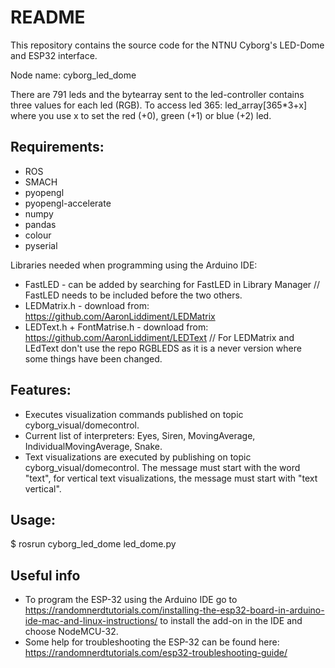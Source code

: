 # README
This repository contains the source code for the NTNU Cyborg's LED-Dome and ESP32 interface.

Node name: cyborg_led_dome

There are 791 leds and the bytearray sent to the led-controller contains three values for each led (RGB). To access led 365: led_array[365*3+x] where you use x to set the red (+0), green (+1) or blue (+2) led. 

## Requirements:
* ROS
* SMACH
* pyopengl
* pyopengl-accelerate
* numpy
* pandas
* colour
* pyserial

Libraries needed when programming using the Arduino IDE:
* FastLED - can be added by searching for FastLED in Library Manager
	// FastLED needs to be included before the two others.
* LEDMatrix.h - download from: https://github.com/AaronLiddiment/LEDMatrix
* LEDText.h + FontMatrise.h - download from: https://github.com/AaronLiddiment/LEDText
	// For LEDMatrix and LEdText don't use the repo RGBLEDS as it is a never version where some things have been changed.

## Features:
* Executes visualization commands published on topic cyborg_visual/domecontrol.
* Current list of interpreters: Eyes, Siren, MovingAverage, IndividualMovingAverage, Snake.
* Text visualizations are executed by publishing on topic cyborg_visual/domecontrol.  The message must start with the word "text", for vertical text visualizations, the message must start with "text vertical".

## Usage:
$ rosrun cyborg_led_dome led_dome.py


## Useful info
* To program the ESP-32 using the Arduino IDE go to https://randomnerdtutorials.com/installing-the-esp32-board-in-arduino-ide-mac-and-linux-instructions/ to install the add-on in the IDE and choose NodeMCU-32.
* Some help for troubleshooting the ESP-32 can be found here: https://randomnerdtutorials.com/esp32-troubleshooting-guide/
